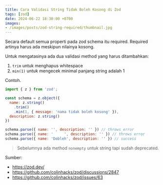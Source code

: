 ```yaml
---
title: Cara Validasi String Tidak Boleh Kosong di Zod
tags: [zod]
date: 2024-06-22 18:30:00 +0700
images:
- /images/posts/zod-string-required/thumbnail.jpg
---
```


Secara default semua properti pada zod schema itu required. Required artinya harus ada meskipun nilainya kosong.

<!--more-->

Untuk mengatasinya ada dua validasi method yang harus ditambahkan:

1. `trim` untuk menghapus whitespace
2. `min(1)` untuk mengecek minimal panjang string adalah 1

Contoh.

```js
import { z } from 'zod';

const schema = z.object({
  name: z.string()
    .trim()
    .min(1, { message: 'nama tidak boleh kosong' }),
  description: z.string()
})

schema.parse({ name: '', description: '' }) // throws error
schema.parse({ name: '     ', description: '' }) // throws error
schema.parse({ name: 'Dobleh', description: '' }) // success
```

> Sebelumnya ada method `nonempty` untuk string tapi sudah deprecated.

Sumber:

- https://zod.dev/
- https://github.com/colinhacks/zod/discussions/2847
- https://github.com/colinhacks/zod/issues/63